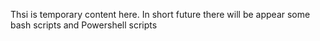 Thsi is temporary content here. In short future there will be appear some bash scripts and Powershell scripts